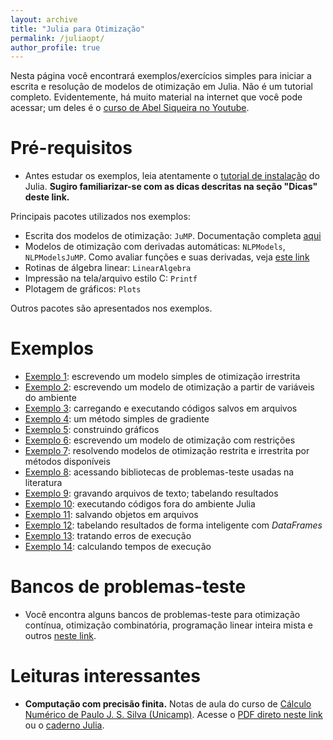 ```yaml
---
layout: archive
title: "Julia para Otimização"
permalink: /juliaopt/
author_profile: true
---
```


Nesta página você encontrará exemplos/exercícios simples para iniciar a escrita e resolução de modelos de otimização em Julia. Não é um tutorial completo. Evidentemente, há muito material na internet que você pode acessar; um deles é o [curso de Abel Siqueira no Youtube](https://www.youtube.com/playlist?list=PLOOY0eChA1uyk_01nGJVmcQGvcJq9h6_6).


# Pré-requisitos

- Antes estudar os exemplos, leia atentamente o [tutorial de instalação](/julia/) do Julia. **Sugiro familiarizar-se com as dicas descritas na seção "Dicas" deste link.**

Principais pacotes utilizados nos exemplos:
- Escrita dos modelos de otimização: `JuMP`. Documentação completa [aqui](https://jump.dev/JuMP.jl/stable/)
- Modelos de otimização com derivadas automáticas: `NLPModels`, `NLPModelsJuMP`. Como avaliar funções e suas derivadas, veja [este link](https://github.com/JuliaSmoothOptimizers/NLPModels.jl)
- Rotinas de álgebra linear: `LinearAlgebra`
- Impressão na tela/arquivo estilo C: `Printf`
- Plotagem de gráficos: `Plots`

Outros pacotes são apresentados nos exemplos.

# Exemplos

- [Exemplo 1](/juliaopt_ex1/): escrevendo um modelo simples de otimização irrestrita
- [Exemplo 2](/juliaopt_ex2/): escrevendo um modelo de otimização a partir de variáveis do ambiente
- [Exemplo 3](/juliaopt_ex3/): carregando e executando códigos salvos em arquivos
- [Exemplo 4](/juliaopt_ex4/): um método simples de gradiente
- [Exemplo 5](/juliaopt_ex5/): construindo gráficos
- [Exemplo 6](/juliaopt_ex6/): escrevendo um modelo de otimização com restrições
- [Exemplo 7](/juliaopt_ex7/): resolvendo modelos de otimização restrita e irrestrita por métodos disponíveis
- [Exemplo 8](/juliaopt_ex8/): acessando bibliotecas de problemas-teste usadas na literatura
- [Exemplo 9](/juliaopt_ex9/): gravando arquivos de texto; tabelando resultados
- [Exemplo 10](/juliaopt_ex10/): executando códigos fora do ambiente Julia
- [Exemplo 11](/juliaopt_ex11/): salvando objetos em arquivos
- [Exemplo 12](/juliaopt_ex12/): tabelando resultados de forma inteligente com *DataFrames*
- [Exemplo 13](/juliaopt_ex13/): tratando erros de execução
- [Exemplo 14](/juliaopt_ex14/): calculando tempos de execução

# Bancos de problemas-teste

- Você encontra alguns bancos de problemas-teste para otimização contínua, otimização combinatória, programação linear inteira mista e outros [neste link](/juliaopt_problems/).

# Leituras interessantes

- **Computação com precisão finita.** Notas de aula do curso de [Cálculo Numérico de Paulo J. S. Silva (Unicamp)](https://www.ime.unicamp.br/~pjssilva/blog/notas_ms211/). Acesse o [PDF direto neste link](https://www.ime.unicamp.br/~pjssilva/pdfs/notas_de_aula/ms211/Computa%C3%A7%C3%A3o_com_Precis%C3%A3o_Finita.pdf) ou o [caderno Julia](https://github.com/pjssilva/ms211/blob/master/01_Computacao_com_Precisao_Finita.ipynb).